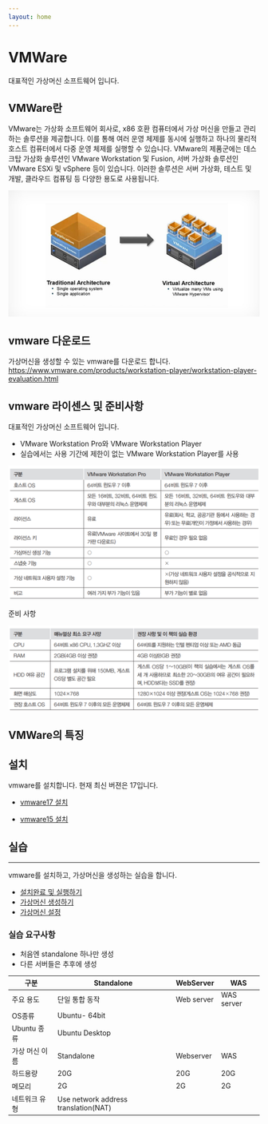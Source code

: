 ```yaml
---
layout: home
---
```


# VMWare
대표적인 가상머신 소프트웨어 입니다.  



## VMWare란
VMware는 가상화 소프트웨어 회사로, x86 호환 컴퓨터에서 가상 머신을 만들고 관리하는 솔루션을 제공합니다. 이를 통해 여러 운영 체제를 동시에 실행하고 하나의 물리적 호스트 컴퓨터에서 다중 운영 체제를 실행할 수 있습니다. VMware의 제품군에는 데스크탑 가상화 솔루션인 VMware Workstation 및 Fusion, 서버 가상화 솔루션인 VMware ESXi 및 vSphere 등이 있습니다. 이러한 솔루션은 서버 가상화, 테스트 및 개발, 클라우드 컴퓨팅 등 다양한 용도로 사용됩니다.



![Rechenzentrumskonsolidierung](./img/tn-traditional-vs-virtual-architecture.jpg)



## vmware 다운로드
가상머신을 생성할 수 있는 vmware를 다운로드 합니다.
https://www.vmware.com/products/workstation-player/workstation-player-evaluation.html


## vmware 라이센스 및 준비사항
대표적인 가상머신 소프트웨어 입니다.

* VMware Workstation Pro와 VMware Workstation Player
* 실습에서는 사용 기간에 제한이 없는 VMware Workstation Player를 사용

![image-20230316013913866](./img/image-20230316013913866.png)


준비 사항

![image-20230316013934879](./img/image-20230316013934879.png)



## VMWare의 특징


## 설치
vmware를 설치합니다. 현재 최신 버젼은 17입니다.
* [vmware17 설치](vm17)

* [vmware15 설치](vm15)




## 실습 
---
vmware를 설치하고, 가상머신을 생성하는 실습을 합니다.
* [설치완료 및 실행하기](run)
* [가상머신 생성하기](create)
* [가상머신 설정](setting)

### 실습 요구사항                 

* 처음엔 standalone 하나만 생성
* 다른 서버들은 추후에 생성

| 구분       | Standalone                       | WebServer | WAS    |
| -------------- | ------------------------------------ | ------------- | ---------- |
| 주요 용도      | 단일 통합 동작                       | Web server    | WAS server |
| OS종류         | Ubuntu- 64bit                        |               |            |
| Ubuntu 종류    | Ubuntu Desktop                       |               |            |
| 가상 머신 이름 | Standalone                           | Webserver     | WAS        |
| 하드용량       | 20G                                  | 20G           | 20G        |
| 메모리         | 2G                                   | 2G            | 2G         |
| 네트워크 유형  | Use network address translation(NAT) |               |            |
